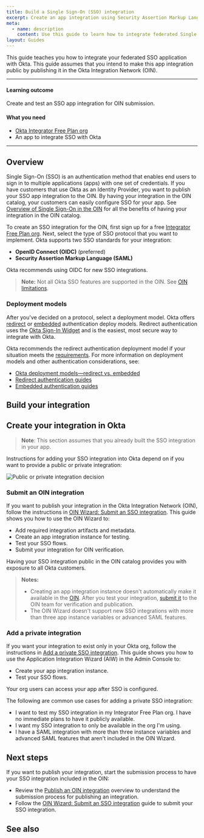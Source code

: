 ```yaml
---
title: Build a Single Sign-On (SSO) integration
excerpt: Create an app integration using Security Assertion Markup Language (SAML) or OpenID Connect (OIDC).
meta:
  - name: description
    content: Use this guide to learn how to integrate federated Single Sign-On with Okta for your app.
layout: Guides
---
```


This guide teaches you how to integrate your federated SSO application with Okta. This guide assumes that you intend to make this app integration public by publishing it in the Okta Integration Network (OIN).

---

#### Learning outcome

Create and test an SSO app integration for OIN submission.

#### What you need

* [Okta Integrator Free Plan org](https://developer.okta.com/signup/)
* An app to integrate SSO with Okta

---

## Overview

Single Sign-On (SSO) is an authentication method that enables end users to sign in to multiple applications (apps) with one set of credentials. If you have customers that use Okta as an Identity Provider, you want to publish your SSO app integration to the OIN. By having your integration in the OIN catalog, your customers can easily configure SSO for your app. See [Overview of Single Sign-On in the OIN](/docs/guides/oin-sso-overview) for all the benefits of having your integration in the OIN catalog.

To create an SSO integration for the OIN, first sign up for a free [Integrator Free Plan org](https://developer.okta.com/signup/). Next, select the type of SSO protocol that you want to implement. Okta supports two SSO standards for your integration:

* **OpenID Connect (OIDC)** (preferred)
* **Security Assertion Markup Language (SAML)**

Okta recommends using OIDC for new SSO integrations.

> **Note:** Not all Okta SSO features are supported in the OIN. See [OIN limitations](/docs/guides/submit-app-prereq/main/#oin-limitations).

### Deployment models

After you've decided on a protocol, select a deployment model. Okta offers [redirect](/docs/concepts/redirect-vs-embedded/#redirect-authentication) or [embedded](/docs/concepts/redirect-vs-embedded/#embedded-authentication) authentication deploy models. Redirect authentication uses the [Okta Sign-In Widget](https://github.com/okta/okta-signin-widget#okta-sign-in-widget) and is the easiest, most secure way to integrate with Okta.

Okta recommends the redirect authentication deployment model if your situation meets the [requirements](/docs/concepts/redirect-vs-embedded/#redirect-vs-embedded). For more information on deployment models and other authentication considerations, see:

* [Okta deployment models&mdash;redirect vs. embedded](/docs/concepts/redirect-vs-embedded/)
* [Redirect authentication guides](/docs/guides/redirect-authentication/)
* [Embedded authentication guides](/docs/guides/embedded-authentication/)

## Build your integration

<StackSnippet snippet="prep" />

## Create your integration in Okta

> **Note**: This section assumes that you already built the SSO integration in your app.

Instructions for adding your SSO integration into Okta depend on if you want to provide a public or private integration:

<div class="three-quarters">

![Public or private integration decision](/img/oin/publicOrPrivateIntegration.png)

</div>

<!--
Source link: https://www.figma.com/file/YH5Zhzp66kGCglrXQUag2E/%F0%9F%93%8A-Updated-Diagrams-for-Dev-Docs?type=design&node-id=4481-74679&mode=design&t=lnUeadtDVve0T0Nh-0
-->

### Submit an OIN integration

If you want to publish your integration in the Okta Integration Network (OIN), follow the instructions in [OIN Wizard: Submit an SSO integration](/docs/guides/submit-oin-app/). This guide shows you how to use the OIN Wizard to:

* Add required integration artifacts and metadata.
* Create an app integration instance for testing.
* Test your SSO flows.
* Submit your integration for OIN verification.

Having your SSO integration public in the OIN catalog provides you with exposure to all Okta customers.

> **Notes:**
> * Creating an app integration instance doesn't automatically make it available in the [OIN](https://www.okta.com/integrations/). After you test your integration, [submit it](/docs/guides/submit-oin-app/-/main/#submit-your-integration) to the OIN team for verification and publication.
> * The OIN Wizard doesn't support new SSO integrations with more than three app instance variables or advanced SAML features.

### Add a private integration

If you want your integration to exist only in your Okta org, follow the instructions in [Add a private SSO integration](/docs/guides/add-private-app/). This guide shows you how to use the Application Integration Wizard (AIW) in the Admin Console to:

* Create your app integration instance.
* Test your SSO flows.

Your org users can access your app after SSO is configured.

The following are common use cases for adding a private SSO integration:

* I want to test my SSO integration in my Integrator Free Plan org. I have no immediate plans to have it publicly available.
* I want my SSO integration to only be available in the org I'm using.
* I have a SAML integration with more than three instance variables and advanced SAML features that aren't included in the OIN Wizard.

## Next steps

If you want to publish your integration, start the submission process to have your SSO integration included in the OIN:

* Review the [Publish an OIN integration](/docs/guides/submit-app-overview/) overview to understand the submission process for publishing an integration.
* Follow the [OIN Wizard: Submit an SSO integration](/docs/guides/submit-oin-app/) guide to submit your SSO integration.

## See also

<StackSnippet snippet="see-also" />
